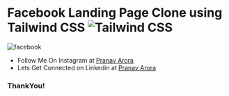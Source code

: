 # Facebook Landing Page Clone using Tailwind CSS <img alt="Tailwind CSS" src="https://img.shields.io/badge/Tailwind_CSS-38B2AC?style=for-the-badge&logo=tailwind-css&logoColor=white"/>


![facebook](https://user-images.githubusercontent.com/48170643/175472541-dfe994f8-4a91-4970-a56f-0bd1de72c5e4.JPG)

* Follow Me On Instagram at [Pranav Arora](https://www.instagram.com/arorapranav187)
* Lets Get Connected on Linkedin at [Pranav Arora](https://www.linkedin.com/in/pranav-arora-354b71bb/)


### ThankYou!

